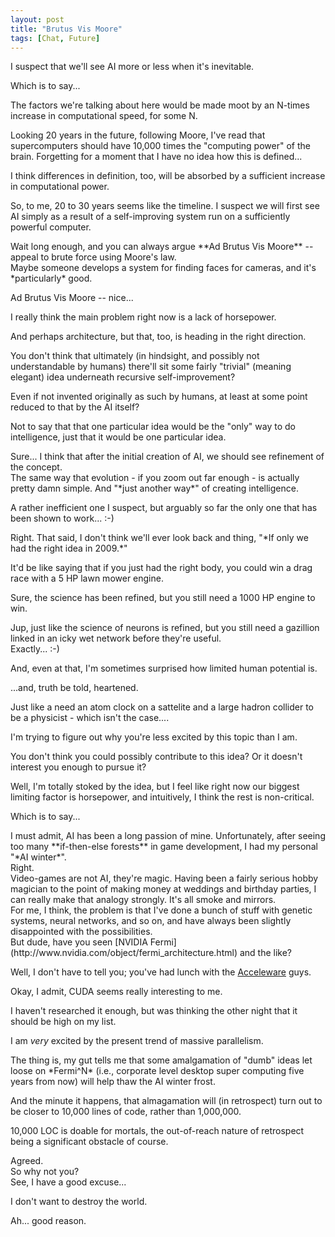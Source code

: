 ```yaml
---
layout: post
title: "Brutus Vis Moore"
tags: [Chat, Future]
---
```


<div markdown="1" class="quote">
I suspect that we'll see AI more or less when it's inevitable.

Which is to say...

The factors we're talking about here would be made moot by an N-times increase in
computational speed, for some N.

Looking 20 years in the future, following Moore, I've read that supercomputers should
have 10,000 times the "computing power" of the brain. Forgetting for a moment that
I have no idea how this is defined...

I think differences in definition, too, will be absorbed by a sufficient increase
in computational power.

So, to me, 20 to 30 years seems like the timeline. I suspect we will first see AI
simply as a result of a self-improving system run on a sufficiently powerful computer.

</div>
Wait long enough, and you can always argue **Ad Brutus Vis Moore** -- appeal to brute force using Moore's law.

<div markdown="1" class="quote">
Maybe someone develops a system for finding faces for cameras, and it's *particularly*
good.

Ad Brutus Vis Moore -- nice...

I really think the main problem right now is a lack of horsepower.

And perhaps architecture, but that, too, is heading in the right direction.

</div>
You don't think that ultimately (in hindsight, and possibly not understandable by
humans) there'll sit some fairly "trivial" (meaning elegant) idea underneath recursive
self-improvement?

Even if not invented originally as such by humans, at least at some point reduced
to that by the AI itself?

Not to say that that one particular idea would be the "only" way to do intelligence,
just that it would be one particular idea.

<div markdown="1" class="quote">
Sure... I think that after the initial creation of AI, we should see refinement
of the concept.

</div>
The same way that evolution - if you zoom out far enough - is actually pretty damn
simple. And "*just another way*" of creating intelligence.

A rather inefficient one I suspect, but arguably so far the only one that has been
shown to work... \:-)

<div markdown="1" class="quote">
Right. That said, I don't think we'll ever look back and thing, "*If only we had
the right idea in 2009.*"

It'd be like saying that if you just had the right body, you could win a drag race
with a 5 HP lawn mower engine.

Sure, the science has been refined, but you still need a 1000 HP engine to win.

</div>
Jup, just like the science of neurons is refined, but you still need a gazillion
linked in an icky wet network before they're useful.

<div markdown="1" class="quote">
Exactly...   :-)

And, even at that, I'm sometimes surprised how limited human potential is. 

...and, truth be told, heartened.

</div>
Just like a need an atom clock on a sattelite and a large hadron collider to be
a physicist - which isn't the case....

I'm trying to figure out why you're less excited by this topic than I am.

You don't think you could possibly contribute to this idea? Or it doesn't interest
you enough to pursue it?

<div markdown="1" class="quote">
Well, I'm totally stoked by the idea, but I feel like right now our biggest limiting
factor is horsepower, and intuitively, I think the rest is non-critical.

Which is to say...

</div>
I must admit, AI has been a long passion of mine. Unfortunately, after seeing
too many **if-then-else forests** in game development, I had my personal "*AI winter*".

<div markdown="1" class="quote">
Right.

</div>
Video-games are not AI, they're magic. Having been a fairly serious hobby magician
to the point of making money at weddings and birthday parties, I can really make
that analogy strongly. It's all smoke and mirrors.

<div markdown="1" class="quote">
For me, I think, the problem is that I've done a bunch of stuff with genetic systems,
neural networks, and so on, and have always been slightly disappointed with the
possibilities.

</div>
But dude, have you seen [NVIDIA Fermi](http://www.nvidia.com/object/fermi_architecture.html) and the like?

Well, I don't have to tell you; you've had lunch with the [Acceleware](http://www.acceleware.com/) guys.

<div markdown="1" class="quote">
Okay, I admit, CUDA seems really interesting to me.

I haven't researched it enough, but was thinking the other night that it should
be high on my list.

I am *very* excited by the present trend of massive parallelism.

</div>
The thing is, my gut tells me that some amalgamation of "dumb" ideas let loose on
*Fermi^N* (i.e., corporate level desktop super computing five years from now) will help thaw the AI winter frost.

And the minute it happens, that almagamation will (in retrospect) turn out to be closer to 10,000 lines of code, rather than 1,000,000.

10,000 LOC is doable for mortals, the out-of-reach nature of retrospect being a significant obstacle of course.

<div markdown="1" class="quote">
Agreed.

</div>
So why not you?

<div markdown="1" class="quote">
See, I have a good excuse...

I don't want to destroy the world.

</div>
Ah... good reason.


